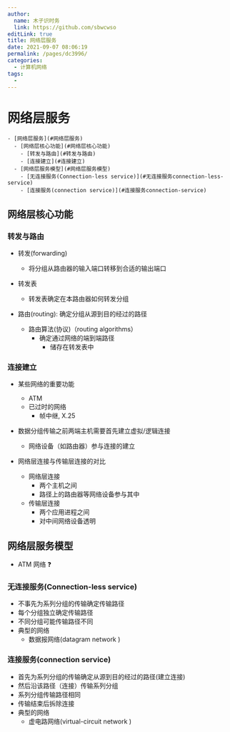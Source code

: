 ```yaml
---
author: 
  name: 木子识时务
  link: https://github.com/sbwcwso
editLink: true
title: 网络层服务
date: 2021-09-07 08:06:19
permalink: /pages/dc3996/
categories: 
  - 计算机网络
tags: 
  - 
---
```


# 网络层服务

```markmap
- [网络层服务](#网络层服务)
  - [网络层核心功能](#网络层核心功能)
    - [转发与路由](#转发与路由)
    - [连接建立](#连接建立)
  - [网络层服务模型](#网络层服务模型)
    - [无连接服务(Connection-less service)](#无连接服务connection-less-service)
    - [连接服务(connection service)](#连接服务connection-service)
```

## 网络层核心功能

### 转发与路由

* 转发(forwarding)
  * 将分组从路由器的输入端口转移到合适的输出端口

* 转发表
  * 转发表确定在本路由器如何转发分组

* 路由(routing): 确定分组从源到目的经过的路径
  * 路由算法(协议)（routing algorithms）
    * 确定通过网络的端到端路径
      * 储存在转发表中

### 连接建立

* 某些网络的重要功能
  * ATM
  * 已过时的网络
    * 帧中继, X.25

* 数据分组传输之前两端主机需要首先建立虚拟/逻辑连接
  * 网络设备（如路由器）参与连接的建立

* 网络层连接与传输层连接的对比
  * 网络层连接
    * 两个主机之间
    * 路径上的路由器等网络设备参与其中
  * 传输层连接
    * 两个应用进程之间
    * 对中间网络设备透明

## 网络层服务模型

* ATM 网络 ❓

### 无连接服务(Connection-less service)

* 不事先为系列分组的传输确定传输路径
* 每个分组独立确定传输路径
* 不同分组可能传输路径不同
* 典型的网络
  * 数据报网络(datagram network )

### 连接服务(connection service)

* 首先为系列分组的传输确定从源到目的经过的路径(建立连接)
* 然后沿该路径（连接）传输系列分组
* 系列分组传输路径相同
* 传输结束后拆除连接
* 典型的网络
  * 虚电路网络(virtual-circuit network )
